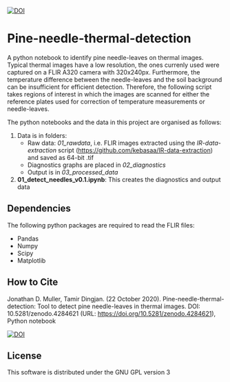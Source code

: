[![DOI](https://zenodo.org/badge/315071851.svg)](https://zenodo.org/badge/latestdoi/315071851)

# Pine-needle-thermal-detection

A python notebook to identify pine needle-leaves on thermal images. Typical thermal images have a low resolution, the ones currenly used were captured on a FLIR A320 camera with 320x240px. Furthermore, the temperature difference between the needle-leaves and the soil background can be insufficient for efficient detection. Therefore, the following script takes regions of interest in which the images are scanned for either the reference plates used for correction of temperature measurements or needle-leaves.

The python notebooks and the data in this project are organised as follows:
1. Data is in folders:
   * Raw data: *01_rawdata*, i.e. FLIR images extracted using the _IR-data-extraction_ script (https://github.com/kebasaa/IR-data-extraction) and saved as 64-bit .tif
   * Diagnostics graphs are placed in *02_diagnostics*
   * Output is in *03_processed_data*
2. **01_detect_needles_v0.1.ipynb**: This creates the diagnostics and output data 

## Dependencies

The following python packages are required to read the FLIR files:

  - Pandas
  - Numpy
  - Scipy
  - Matplotlib

## How to Cite

Jonathan D. Muller, Tamir Dingjan. (22 October 2020). Pine-needle-thermal-detection: Tool to detect pine needle-leaves in thermal images. DOI: 10.5281/zenodo.4284621  (URL:
<https://doi.org/10.5281/zenodo.4284621>), Python notebook

[![DOI](https://zenodo.org/badge/315071851.svg)](https://zenodo.org/badge/latestdoi/315071851)

## License

This software is distributed under the GNU GPL version 3

